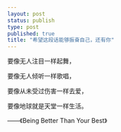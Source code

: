 ```yaml
--- 
layout: post
status: publish
type: post
published: true
title: "希望这段话能够振奋自己，还有你"
---
```

<p>要像无人注目一样起舞，</p>
<p>要像无人倾听一样歌唱，</p>
<p>要像从未受过伤害一样去爱，</p>
<p>要像地球就是天堂一样生活。</p>
<p>&#8212;&#8212;《Being Better Than Your Best》</p>
